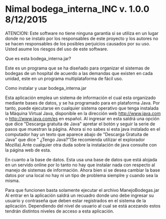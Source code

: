 # Nimal bodega_interna_INC v. 1.0.0 8/12/2015

ATENCION: Este software no tiene ninguna garantía si se utiliza en un lugar donde no se instalo por los responsables de este proyecto y los autores no se hacen responsables de los posibles perjuicios causados por su uso. Usted asume los riesgos del uso de este software.

Que es esta bodega_interna.jar?

Este es un programa que se ha diseñado para organizar el sistemas de bodegas de un hospital de acuerdo a las demandas que existen en cada unidad, este en un programa multiplataforma de fácil uso.

Como instalar y usar bodega_interna.jar

Esta aplicación emplea un sistema de información el cual esta organizado mediante bases de datos, y se ha programado para en plataforma Java. Por tanto, puede ejecutarse en cualquier sistema operativo que tenga instalada la Máquina Virtual Java, disponible en la dirección web http://www.java.com o http://www.java.com/es en español. Al ingresar en esta saldrá una opción que dice "Descarga gratuita de Java" apretar el botón y seguir la serie de pasos que muestran la página. Ahora si no sabes si esta java instalado en el computador hay un texto que aparece abajo de "Descarga Gratuita de Java" que dice " ¿Tengo Java?”(Se recomienda utilizar el explorador Mozilla).Ante cualquier otra duda sobre la instalación de java consulte con la página web de esta.

En cuanto a la base de datos. Esta usa una base de datos que está alojada en un servido online por lo tanto no hay que instalar nada con respecto al manejo de sistemas de información. Ahora bien si se desea cambiar la base datos por una local no hay ni un tipo de problema siemplre y cuando sea la misma.

Para que funcionen basta solamente ejecutar el archivo ManejoBodegas.jar Al entrar en la aplicación saldrá un recuadro donde uno debe ingresar su usuario y contraseña que deben estar registrados en el sistema de la aplicación. Dependiendo del nivel de usuario al cual se está acezando estos tendrán distintos niveles de acceso a esta aplicación.



